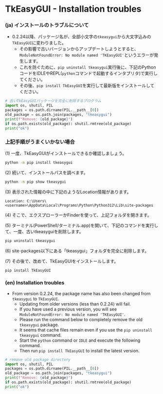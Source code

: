 # TkEasyGUI - Installation troubles

### (ja) インストールのトラブルについて

- 0.2.24以降、パッケージ名が、全部小文字の`tkeasygui`から大文字込みの`TkEasyGUI`に変わりました。
  - その影響で古いバージョンからアップデートしようとすると、`ModuleNotFoundError: No module named 'TKEasyGUI'`というエラーが発生します。
  - これを防ぐために、`pip uninstall tkeasygui`実行後に、下記のPythonコードをIDLEやREPL(`python`コマンドで起動するインタプリタ)で実行してください。
  - その後、`pip install TkEasyGUI`を実行して最新版をインストールしてください。
  
```py:remove_old_package.py
# 古いTkEasyGUIパッケージを完全に削除するプログラム
import os, shutil, PIL
packages = os.path.dirname(PIL.__path__[0])
old_package = os.path.join(packages, "tkeasygui")
print(f"Remove: {old_package}")
if os.path.exists(old_package): shutil.rmtree(old_package)
print("ok")
```

### 上記手順がうまくいかない場合

(1) 一度、TkEasyGUIがインストールできるか確認しましょう。

```sh
python -m pip install tkeasygui
```

(2) 続いて、インストールパスを調べます。

```sh
python -m pip show tkeasygui
```

(3) 表示された情報の中に下記のようなLocation情報があります。

```
Location: C:\Users\<username>\AppData\Local\Programs\Python\Python312\Lib\site-packages
```

(4) そこで、エクスプローラーかFinderを使って、上記フォルダを開きます。

(5) ターミナル(PowerShell/ターミナル.app)を開いて、下記のコマンドを実行して、一度、古いtkeasyguiを削除します。

```sh
pip uninstall tkeasygui
```

(6) site-packages以下にある「tkeasygui」フォルダを完全に削除します。

(7) その後で、改めて、TkEasyGUIをインストールします。

```sh
pip install TkEasyGUI
```


### (en) Installation troubles

- From version 0.2.24, the package name has also been changed from `tkeasygui` to `TkEasyGUI`.
  - Updating from older versions (less than 0.2.24) will fail. 
  - If you have used a previous version, you will see `ModuleNotFoundError: No module named 'TKEasyGUI'`.
  - Please run the command below to completely remove the old `tkeasygui` package.
  - It seems that cache files remain even if you use the `pip uninstall tkeasygui` command.
  - Start the `python` command or `IDLE` and execute the following command.
  - Then run `pip install TkEasyGUI` to install the latest version.

```py:remove_old_package.py
# remove old package directory
import os, shutil, PIL
packages = os.path.dirname(PIL.__path__[0])
old_package = os.path.join(packages, "tkeasygui")
print(f"Remove: {old_package}")
if os.path.exists(old_package): shutil.rmtree(old_package)
print("ok")
```
